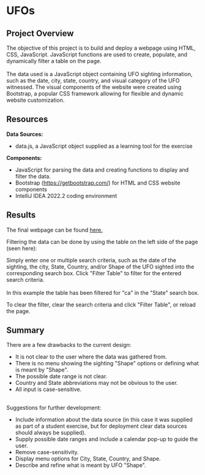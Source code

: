 # UFOs
## Project Overview
The objective of this project is to build and deploy a webpage using HTML, CSS, JavaScript. JavaScript functions are used to create, populate, and dynamically filter a table on the page.
<br><br>
The data used is a JavaScript object containing UFO sighting information, such as the date, city, state, country, and visual category of the UFO witnessed. The visual components of the website were created using Bootstrap, a popular CSS framework allowing for flexible and dynamic website customization.

## Resources

<b>Data Sources:</b><br>
- data.js, a JavaScript object supplied as a learning tool for the exercise<br>

<b>Components:</b><br>
- JavaScript for parsing the data and creating functions to display and filter the data.<br>
- Bootstrap (https://getbootstrap.com/) for HTML and CSS website components<br>
- IntelliJ IDEA 2022.2 coding environment<br>

## Results
The final webpage can be found <a href="https://github.com/LauraMarieRoss/Movies_ETL/blob/main/ETL_function_test.ipynb" target="_blank">here.</b></a><br>

Filtering the data can be done by using the table on the left side of the page (seen here):



Simply enter one or multiple search criteria, such as the date of the sighting, the city, State, Country, and/or Shape of the UFO sighted into the corresponding search box. Click "Filter Table" to filter for the entered search criteria. <br>
<br>
In this example the table has been filtered for "ca" in the "State" search box.

To clear the filter, clear the search criteria and click "Filter Table", or reload the page.

## Summary
There are a few drawbacks to the current design:
- It is not clear to the user where the data was gathered from.
- There is no menu showing the sighting "Shape" options or defining what is meant by "Shape".
- The possible date range is not clear.
- Country and State abbreviations may not be obvious to the user.
- All input is case-sensitive.
<br><br>

Suggestions for further development:
- Include information about the data source (in this case it was supplied as part of a student exercise, but for deployment clear data sources should always be supplied).
- Supply possible date ranges and include a calendar pop-up to guide the user.
- Remove case-sensitivity.
- Display menu options for City, State, Country, and Shape.
- Describe and refine what is meant by UFO "Shape".
